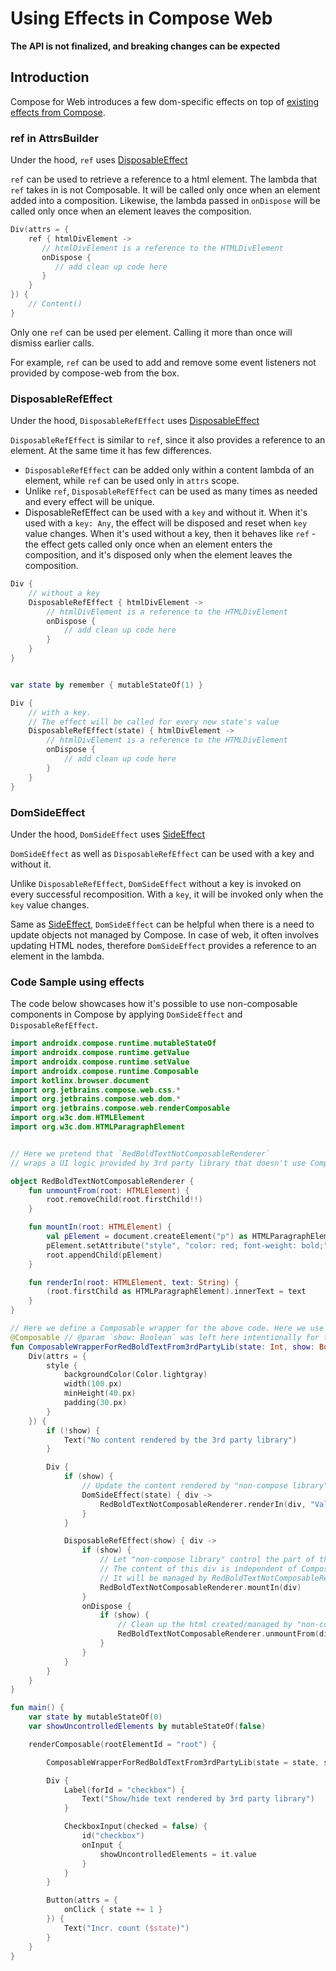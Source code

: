 # Using Effects in Compose Web
**The API is not finalized, and breaking changes can be expected**

## Introduction
Compose for Web introduces a few dom-specific effects on top of [existing effects from Compose](https://developer.android.com/jetpack/compose/side-effects).


### ref in AttrsBuilder

Under the hood, `ref` uses [DisposableEffect](https://developer.android.com/jetpack/compose/side-effects#disposableeffect)

`ref` can be used to retrieve a reference to a html element.
The lambda that `ref` takes in is not Composable. It will be called only once when an element added into a composition.
Likewise, the lambda passed in `onDispose` will be called only once when an element leaves the composition.

``` kotlin
Div(attrs = {
    ref { htmlDivElement ->
       // htmlDivElement is a reference to the HTMLDivElement
       onDispose {
          // add clean up code here
       }
    }
}) {
    // Content()
}
```

Only one `ref` can be used per element. Calling it more than once will dismiss earlier calls.

For example, `ref` can be used to add and remove some event listeners not provided by compose-web from the box.

### DisposableRefEffect

Under the hood, `DisposableRefEffect` uses [DisposableEffect](https://developer.android.com/jetpack/compose/side-effects#disposableeffect)

`DisposableRefEffect` is similar to `ref`, since it also provides a reference to an element. At the same time it has few differences.

- `DisposableRefEffect` can be added only within a content lambda of an element, while `ref` can be used only in `attrs` scope.
- Unlike `ref`, `DisposableRefEffect` can be used as many times as needed and every effect will be unique.
- DisposableRefEffect can be used with a `key` and without it.  When it's used with a `key: Any`, the effect will be disposed and reset when `key` value changes. When it's used without a key, then it behaves like `ref` - the effect gets called only once when an element enters the composition, and it's disposed only when the element leaves the composition.


``` kotlin
Div {
    // without a key
    DisposableRefEffect { htmlDivElement ->
        // htmlDivElement is a reference to the HTMLDivElement
        onDispose {
            // add clean up code here
        }
    }
}


var state by remember { mutableStateOf(1) }

Div {
    // with a key. 
    // The effect will be called for every new state's value
    DisposableRefEffect(state) { htmlDivElement ->
        // htmlDivElement is a reference to the HTMLDivElement
        onDispose {
            // add clean up code here
        }
    }
}
```

### DomSideEffect

Under the hood, `DomSideEffect` uses [SideEffect](https://developer.android.com/jetpack/compose/side-effects#sideeffect-publish)

`DomSideEffect` as well as `DisposableRefEffect` can be used with a key and without it.

Unlike `DisposableRefEffect`, `DomSideEffect` without a key is invoked on every successful recomposition. 
With a `key`, it will be invoked only when the `key` value changes.

Same as [SideEffect](https://developer.android.com/jetpack/compose/side-effects#sideeffect-publish), `DomSideEffect` can be helpful when there is a need to update objects not managed by Compose.
In case of web, it often involves updating HTML nodes, therefore `DomSideEffect` provides a reference to an element in the lambda.

### Code Sample using effects

The code below showcases how it's possible to use non-composable components in Compose by applying `DomSideEffect` and `DisposableRefEffect`.

```kotlin
import androidx.compose.runtime.mutableStateOf
import androidx.compose.runtime.getValue
import androidx.compose.runtime.setValue
import androidx.compose.runtime.Composable
import kotlinx.browser.document
import org.jetbrains.compose.web.css.*
import org.jetbrains.compose.web.dom.*
import org.jetbrains.compose.web.renderComposable
import org.w3c.dom.HTMLElement
import org.w3c.dom.HTMLParagraphElement


// Here we pretend that `RedBoldTextNotComposableRenderer`
// wraps a UI logic provided by 3rd party library that doesn't use Compose

object RedBoldTextNotComposableRenderer {
    fun unmountFrom(root: HTMLElement) {
        root.removeChild(root.firstChild!!)
    }

    fun mountIn(root: HTMLElement) {
        val pElement = document.createElement("p") as HTMLParagraphElement
        pElement.setAttribute("style", "color: red; font-weight: bold;")
        root.appendChild(pElement)
    }

    fun renderIn(root: HTMLElement, text: String) {
        (root.firstChild as HTMLParagraphElement).innerText = text
    }
}

// Here we define a Composable wrapper for the above code. Here we use DomSideEffect and DisposableRefEffect. 
@Composable // @param `show: Boolean` was left here intentionally for the sake of the example
fun ComposableWrapperForRedBoldTextFrom3rdPartyLib(state: Int, show: Boolean) {
    Div(attrs = {
        style {
            backgroundColor(Color.lightgray)
            width(100.px)
            minHeight(40.px)
            padding(30.px)
        }
    }) {
        if (!show) {
            Text("No content rendered by the 3rd party library")
        }

        Div {
            if (show) {
                // Update the content rendered by "non-compose library" according to the `state`
                DomSideEffect(state) { div ->
                    RedBoldTextNotComposableRenderer.renderIn(div, "Value = $state")
                }
            }

            DisposableRefEffect(show) { div ->
                if (show) {
                    // Let "non-compose library" control the part of the page.
                    // The content of this div is independent of Compose. 
                    // It will be managed by RedBoldTextNotComposableRenderer 
                    RedBoldTextNotComposableRenderer.mountIn(div)
                }
                onDispose {
                    if (show) {
                        // Clean up the html created/managed by "non-compose library"
                        RedBoldTextNotComposableRenderer.unmountFrom(div)
                    }
                }
            }
        }
    }
}

fun main() {
    var state by mutableStateOf(0)
    var showUncontrolledElements by mutableStateOf(false)

    renderComposable(rootElementId = "root") {

        ComposableWrapperForRedBoldTextFrom3rdPartyLib(state = state, show = showUncontrolledElements)

        Div {
            Label(forId = "checkbox") {
                Text("Show/hide text rendered by 3rd party library")
            }

            CheckboxInput(checked = false) {
                id("checkbox")
                onInput {
                    showUncontrolledElements = it.value
                }
            }
        }

        Button(attrs = {
            onClick { state += 1 }
        }) {
            Text("Incr. count ($state)")
        }
    }
}
```
